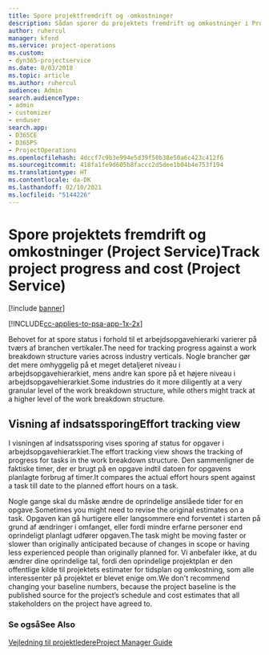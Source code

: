 ```yaml
---
title: Spore projektfremdrift og -omkostninger
description: Sådan sporer du projektets fremdrift og omkostninger i Project Service
author: ruhercul
manager: kfend
ms.service: project-operations
ms.custom:
- dyn365-projectservice
ms.date: 8/03/2018
ms.topic: article
ms.author: ruhercul
audience: Admin
search.audienceType:
- admin
- customizer
- enduser
search.app:
- D365CE
- D365PS
- ProjectOperations
ms.openlocfilehash: 4dccf7c9b3e994e5d39f50b38e50a6c423c412f6
ms.sourcegitcommit: 418fa1fe9d605b8faccc2d5dee1b04b4e753f194
ms.translationtype: HT
ms.contentlocale: da-DK
ms.lasthandoff: 02/10/2021
ms.locfileid: "5144226"
---
```

# <a name="track-project-progress-and-cost-project-service"></a><span data-ttu-id="3a83a-103">Spore projektets fremdrift og omkostninger (Project Service)</span><span class="sxs-lookup"><span data-stu-id="3a83a-103">Track project progress and cost (Project Service)</span></span>

[!include [banner](../includes/psa-now-project-operations.md)]

[!INCLUDE[cc-applies-to-psa-app-1x-2x](../includes/cc-applies-to-psa-app-1x-2x.md)]

<span data-ttu-id="3a83a-104">Behovet for at spore status i forhold til et arbejdsopgavehierarki varierer på tværs af branchen vertikaler.</span><span class="sxs-lookup"><span data-stu-id="3a83a-104">The need for tracking progress against a work breakdown structure varies across industry verticals.</span></span> <span data-ttu-id="3a83a-105">Nogle brancher gør det mere omhyggelig på et meget detaljeret niveau i arbejdsopgavehierarkiet, mens andre kan spore på et højere niveau i arbejdsopgavehierarkiet.</span><span class="sxs-lookup"><span data-stu-id="3a83a-105">Some industries do it more diligently at a very granular level of the work breakdown structure, while others might track at a higher level of the work breakdown structure.</span></span>  
  
## <a name="effort-tracking-view"></a><span data-ttu-id="3a83a-106">Visning af indsatssporing</span><span class="sxs-lookup"><span data-stu-id="3a83a-106">Effort tracking view</span></span>  
<span data-ttu-id="3a83a-107">I visningen af indsatssporing vises sporing af status for opgaver i arbejdsopgavehierarkiet.</span><span class="sxs-lookup"><span data-stu-id="3a83a-107">The effort tracking view shows the tracking of progress for tasks in the work breakdown structure.</span></span> <span data-ttu-id="3a83a-108">Den sammenligner de faktiske timer, der er brugt på en opgave indtil datoen for opgavens planlagte forbrug af timer.</span><span class="sxs-lookup"><span data-stu-id="3a83a-108">It compares the actual effort hours spent against a task till date to the planned effort hours on a task.</span></span>  
  
<span data-ttu-id="3a83a-109">Nogle gange skal du måske ændre de oprindelige anslåede tider for en opgave.</span><span class="sxs-lookup"><span data-stu-id="3a83a-109">Sometimes you might need to revise the original estimates on a task.</span></span> <span data-ttu-id="3a83a-110">Opgaven kan gå hurtigere eller langsommere end forventet i starten på grund af ændringer i omfanget, eller fordi mindre erfarne personer end oprindeligt planlagt udfører opgaven.</span><span class="sxs-lookup"><span data-stu-id="3a83a-110">The task might be moving faster or slower than originally anticipated because of changes in scope or having less experienced people than originally planned for.</span></span> <span data-ttu-id="3a83a-111">Vi anbefaler ikke, at du ændrer dine oprindelige tal, fordi den oprindelige projektplan er den offentlige kilde til projektets estimater for tidsplan og omkostning, som alle interessenter på projektet er blevet enige om.</span><span class="sxs-lookup"><span data-stu-id="3a83a-111">We don't recommend changing your baseline numbers, because the project baseline is the published source for the project’s schedule and cost estimates that all stakeholders on the project have agreed to.</span></span>  
  
### <a name="see-also"></a><span data-ttu-id="3a83a-112">Se også</span><span class="sxs-lookup"><span data-stu-id="3a83a-112">See Also</span></span>  
 [<span data-ttu-id="3a83a-113">Vejledning til projektledere</span><span class="sxs-lookup"><span data-stu-id="3a83a-113">Project Manager Guide</span></span>](../psa/project-manager-guide.md)
